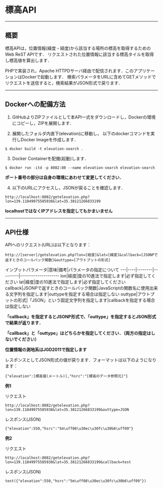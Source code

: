 # 標高API

----
## 概要

標高APIは，位置情報(緯度・経度)から該当する場所の標高を取得するためのWeb ReST APIです．
リクエストされた位置情報に該当する標高タイルを取得し標高値を算出します．

PHPで実装され，Apache HTTPDサーバ経由で配信されます．このアプリケーションはDockerで起動します．
検索パラメータをURLに含めてGETメソッドでリクエストを送信すると，検索結果がJSON形式で戻ります．


----
## Dockerへの配備方法

1. GitHubよりZIPファイルとして本API一式をダウンロードし，Dockerの環境にコピーし，ZIPを展開します．

2. 展開したフォルダ内直下(elevation)に移動し，
以下のdockerコマンドを実行しDocker Imageを作成します．
```
$ docker build -t elevation-search .
```

3. Docker Containerを配備(起動)します．
```
$ docker run -itd -p 8082:80 --name elevation-search elevation-search
```
**ポート番号の部分は自身の環境にあわせて変更してください．**

4. 以下のURLにアクセスし，JSONが戻ることを確認します．
```
http://localhost:8082/getelevation.php?lon=139.11849975585938&lat=35.38121266833199
```
**localhostではなくIPアドレスを指定してもかまいません**


----
## API仕様

APIへのリクエスト(URL)は以下となります：
```
http://[server]/getelevation.php?lon=[経度]&lat=[緯度]&callback=[JSONPで返すときのコールバック関数]&outtype=[アウトプットの形式]

```

インプットパラメータ|意味|備考|パラメータの指定について
---|----|--------|---------|--------------------
lon|経度|度の10進法で指定します|必ず指定してください
lat|緯度|度の10進法で指定します|必ず指定してください
callback|JSONPで返すときのコールバック関数|JavaScriptの関数名に使用出来る文字列を指定します|outtypeを指定する場合は指定しない
outtype|アウトプットの形式|「JSON」という固定文字列を指定します|callbackを指定する場合は指定しない

**「callback」を指定するとJSONP形式で、「outtype」を指定するとJSON形式で結果が返ります．**

**「callback」と「outtype」はどちらかを指定してください．（両方の指定はしないでください）**

**位置情報の測地系はJGD2011で指定します**


レスポンスとしてJSON形式の値が戻ります．フォーマットは以下のようになります：
```
{"elevation":[標高値(メートル)],"hsrc":"[標高のデータ参照元]"}
```

**例1**

リクエスト

```
http://localhost:8082/getelevation.php?lon=139.11849975585938&lat=35.38121266833199&outtype=JSON
```

レスポンス(JSON)

```
{"elevation":550,"hsrc":"5m\uff08\u30ec\u30fc\u30b6\uff09"}
```
**例2**

リクエスト

```
http://localhost:8082/getelevation.php?lon=139.11849975585938&lat=35.38121266833199&callback=test
```

レスポンス(JSON)

```
test({"elevation":550,"hsrc":"5m\uff08\u30ec\u30fc\u30b6\uff09"})
```
